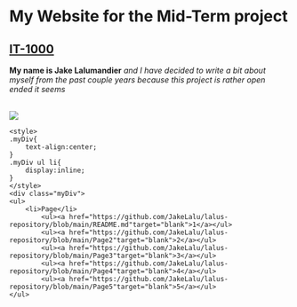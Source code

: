 <!DOCTYPE html>
<html>
	<head>
		<meta charset="UTF-8">
		<meta name="viewport" content="width=device-width, initial-scale=1">
	</head>
	<body>
		<h1>My Website for the Mid-Term project</h1>
		<h2><u>IT-1000</u></h2>
		<p>
		<b>My name is Jake Lalumandier</b>
		<em>and I have decided to write a bit about myself from the past couple years because this project is rather open ended it seems</em>
		</p>
		<a href="https://www.google.com"> </a>
		<br>
		<img src="http://via.placeholder.com/350x150">

	<style>
	.myDiv{
		text-align:center;
	}
	.myDiv ul li{
		display:inline;
	}
	</style>
	<div class="myDiv">
	<ul>
		<li>Page</li>
			<ul><a href="https://github.com/JakeLalu/lalus-repository/blob/main/README.md"target="blank">1</a></ul>
			<ul><a href="https://github.com/JakeLalu/lalus-repository/blob/main/Page2"target="blank">2</a></ul>
			<ul><a href="https://github.com/JakeLalu/lalus-repository/blob/main/Page3"target="blank">3</a></ul>
			<ul><a href="https://github.com/JakeLalu/lalus-repository/blob/main/Page4"target="blank">4</a></ul>
			<ul><a href="https://github.com/JakeLalu/lalus-repository/blob/main/Page5"target="blank">5</a></ul>
	</ul>
</myDiv>
	</body>
</html>
